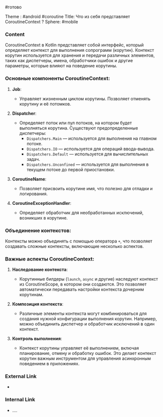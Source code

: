#готово 

Theme : #android #coroutine 
Title: Что из себя представляет CoroutineContext ?
Sphere: #mobile 

### Content

CoroutineContext в Kotlin представляет собой интерфейс, который определяет контекст для выполнения сопрограмм (корутин). Контекст корутин используется для хранения и передачи различных элементов, таких как диспетчеры, имена, обработчики ошибок и другие параметры, которые влияют на поведение корутины. 
### Основные компоненты CoroutineContext:

1. **Job**:
   - Управляет жизненным циклом корутины. Позволяет отменять корутину и её потомков.

2. **Dispatcher**:
   - Определяет поток или пул потоков, на котором будет выполняться корутина. Существуют предопределенные диспетчеры:
     - `Dispatchers.Main` — используется для выполнения на главном потоке.
     - `Dispatchers.IO` — используется для операций ввода-вывода.
     - `Dispatchers.Default` — используется для вычислительных задач.
     - `Dispatchers.Unconfined` — используется для выполнения в текущем потоке до первой приостановки.

3. **CoroutineName**:
   - Позволяет присвоить корутине имя, что полезно для отладки и логирования.

4. **CoroutineExceptionHandler**:
   - Определяет обработчик для необработанных исключений, возникших в корутине.
### Объединение контекстов:

Контексты можно объединять с помощью оператора `+`, что позволяет создавать сложные контексты, включающие несколько аспектов.

### Важные аспекты CoroutineContext:

1. **Наследование контекста**:
   - Корутинные билдеры (`launch`, `async` и другие) наследуют контекст из CoroutineScope, в котором они создаются. Это позволяет автоматически передавать настройки контекста дочерним корутинам.

2. **Композиция контекста**:
   - Различные элементы контекста могут комбинироваться для создания нужной конфигурации выполнения корутин. Например, можно объединить диспетчер и обработчик исключений в один контекст.

3. **Контроль выполнения**:
   - Контекст корутины управляет её выполнением, включая планирование, отмену и обработку ошибок. Это делает контекст корутин важным инструментом для управления асинхронным поведением в приложениях.

### External Link

- 

### Internal Link

- ....